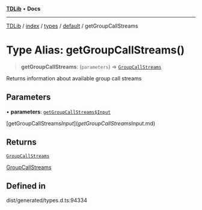 [**TDLib**](../../../../../../README.md) • **Docs**

***

[TDLib](../../../../../../modules.md) / [index](../../../../../README.md) / [types](../../../README.md) / [default](../README.md) / getGroupCallStreams

# Type Alias: getGroupCallStreams()

> **getGroupCallStreams**: (`parameters`) => [`GroupCallStreams`](GroupCallStreams-1.md)

Returns information about available group call streams

## Parameters

• **parameters**: [`getGroupCallStreams$Input`](getGroupCallStreams$Input.md)

[getGroupCallStreams$Input](getGroupCallStreams$Input.md)

## Returns

[`GroupCallStreams`](GroupCallStreams-1.md)

[GroupCallStreams](GroupCallStreams-1.md)

## Defined in

dist/generated/types.d.ts:94334
